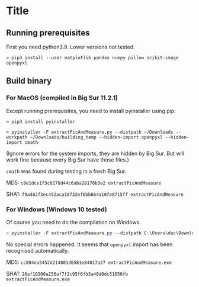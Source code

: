 # Title

## Running prerequisites

First you need python3.9. Lower versions not tested.

```shell
> pip3 install --user matplotlib pandas numpy pillow scikit-image openpyxl
```

## Build binary

### For MacOS (compiled in Big Sur 11.2.1)

Except running prerequisites, you need to install pyinstaller using pip:

```shell
> pip3 install pyinstaller
```

```shell
> pyinstaller -F extractPicAndMeasure.py --distpath ~/Downloads --workpath ~/Downloads/building_temp --hidden-import openpyxl --hidden-import cmath
```

(Ignore errors for the system imports, they are hidden by Big Sur. But will work fine because every Big Sur have those files.)

`cmath` was found during testing in a fresh Big Sur.

MD5: `c8e1dce1f3c8278d44c6aba28170b3e2 extractPicAndMeasure`

SHA1: `f9a462f3ec452aca18732ef0bb664a10fe8715ff extractPicAndMeasure`

### For Windows (Windows 10 tested)

Of course you need to do the compilation on Windows.

```powershell
> pyinstaller -F extractPicAndMeasure.py --distpath C:\Users\duc\Downloads\Dist --workpath C:\Users\duc\Downloads\building_temp --hidden-import openpyxl --hidden-import cmath
```

No special errors happened. It seems that `openpyxl` import has been recognised automatically.

MD5: `cc884ea5452d214801d6581e84017a27 extractPicAndMeasure.exe`

SHA1: `26af10900a256af7f2c95f6fb3a48d0dc51650fb extractPicAndMeasure.exe`